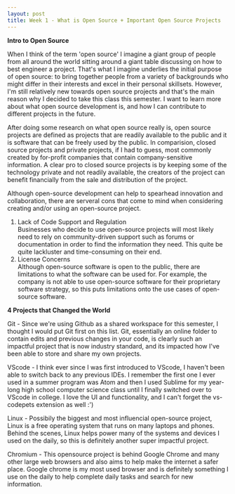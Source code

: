 ```yaml
---
layout: post
title: Week 1 - What is Open Source + Important Open Source Projects
---
```

**Intro to Open Source**

When I think of the term 'open source' I imagine a giant group of people from all around the world sitting around a giant table discussing on how to best engineer a project. That's what I imagine underlies the initial purpose of open source: to bring together people from a variety of backgrounds who might differ in their interests and excel in their personal skillsets. However, I'm still relatively new towards open source projects and that's the main reason why I decided to take this class this semester. I want to learn more about what open source development is, and how I can contribute to different projects in the future. 

<!--more-->

After doing some research on what open source really is, open source projects are defined as projects that are readily available to the public and it is software that can be freely used by the public. In comparision, closed source projects and private projects, if I had to guess, most commonly created by for-profit companies that contain company-sensitive information. A clear pro to closed source projects is by keeping some of the technology private and not readily available, the creators of the project can benefit financially from the sale and distribution of the project.

Although open-source development can help to spearhead innovation and collaboration, there are serveral cons that come to mind when considering creating and/or using an open-source project. 
1. Lack of Code Support and Regulation
    <br> Businesses who decide to use open-source projects will most likely need to rely on community-driven support such as forums or documentation in order to find the information they need. This quite be quite lackluster and time-consuming on their end.
2. License Concerns
    <br> Although open-source software is open to the public, there are limitations to what the software can be used for. For example, the company is not able to use open-source software for their proprietary software strategy, so this puts limitations onto the use cases of open-source software. 


**4 Projects that Changed the World**

Git - Since we're using Github as a shared workspace for this semester, I thought I would put Git first on this list. Git, essentially an online folder to contain edits and previous changes in your code, is clearly such an impactful project that is now industry standard, and its impacted how I've been able to store and share my own projects.

VScode - I think ever since I was first introduced to VScode, I haven't been able to switch back to any previous IDEs. I remember the first one I ever used in a summer program was Atom and then I used Sublime for my year-long high school computer science class until I finally switched over to VScode in college. I love the UI and functionality, and I can't forget the vs-codepets extension as well :')

Linux - Possibily the biggest and most influencial open-source project, Linux is a free operating system that runs on many laptops and phones. Behind the scenes, Linux helps power many of the systems and devices I used on the daily, so this is definitely another super impactful project.

Chromium - This opensource project is behind Google Chrome and many other large web browsers and also aims to help make the internet a safer place. Google chrome is my most used browser and is definitely something I use on the daily to help complete daily tasks and search for new information. 
